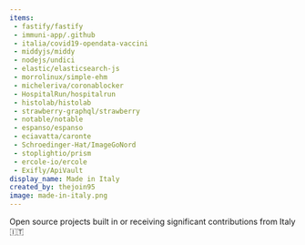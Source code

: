 ```yaml
---
items:
 - fastify/fastify
 - immuni-app/.github
 - italia/covid19-opendata-vaccini
 - middyjs/middy
 - nodejs/undici
 - elastic/elasticsearch-js
 - morrolinux/simple-ehm
 - micheleriva/coronablocker
 - HospitalRun/hospitalrun
 - histolab/histolab
 - strawberry-graphql/strawberry
 - notable/notable
 - espanso/espanso
 - eciavatta/caronte
 - Schroedinger-Hat/ImageGoNord
 - stoplightio/prism
 - ercole-io/ercole
 - Exifly/ApiVault
display_name: Made in Italy
created_by: thejoin95
image: made-in-italy.png
---
```

Open source projects built in or receiving significant contributions from Italy :it:
